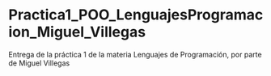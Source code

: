 # Practica1_POO_LenguajesProgramacion_Miguel_Villegas
Entrega de la práctica 1 de la materia Lenguajes de Programación, por parte de Miguel Villegas
